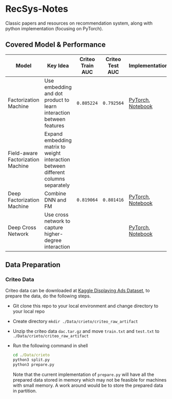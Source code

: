 # RecSys-Notes

Classic papers and resources on recommendation system, along with python implementation (focusing on PyTorch).

## Covered Model & Performance

Model | Key Idea | Criteo Train AUC | Criteo Test AUC | Implementation
--- | --- | --- | --- | ---
Factorization Machine | Use embedding and dot product to learn interaction between features | `0.805224` | `0.792564` | [PyTorch](https://github.com/ywu94/RecSys-Notes/blob/master/Implementations/FM_BinClf_Torch.py), [Notebook](https://github.com/ywu94/RecSys-Notes/blob/master/Notebooks/%5BTorch-FM%5DFactorization_Machine_for_Binary_Classification.ipynb) 
Field-aware Factorization Machine | Expand embedding matrix to weight interaction between different columns separately | | |
Deep Factorization Machine | Combine DNN and FM | `0.819064` | `0.801416` | [PyTorch](https://github.com/ywu94/RecSys-Notes/blob/master/Implementations/DeepFM_BinClf_Torch.py), [Notebook](https://github.com/ywu94/RecSys-Notes/blob/master/Notebooks/%5BTorch-DeepFM%5DDeepFM_for_Binary_Classification.ipynb)
Deep Cross Network | Use cross network to capture higher-degree interaction | | | [PyTorch](https://github.com/ywu94/RecSys-Notes/blob/master/Implementations/DCN_BinClf_Torch.py), [Notebook](https://github.com/ywu94/RecSys-Notes/blob/master/Notebooks/%5BTorch-DCN%5DDCN_for_Binary_Classification.ipynb)

## Data Preparation

### Criteo Data

Criteo data can be downloaded at [Kaggle Displaying Ads Dataset](http://labs.criteo.com/2014/02/download-kaggle-display-advertising-challenge-dataset/), to prepare the data, do the following steps.

* Git clone this repo to your local environment and change directory to your local repo

* Create directory `mkdir ./Data/crieto/criteo_raw_artifact`

* Unzip the criteo data `dac.tar.gz` and move `train.txt` and `test.txt` to `./Data/crieto/criteo_raw_artifact`

* Run the following command in shell

   ```bat
   cd ./Data/crieto
   python3 split.py
   python3 prepare.py
   ```
   
   Note that the current implementation of `prepare.py` will have all the prepared data stored in memory which may not be feasible for machines with small memory. A work around would be to store the prepared data in partition.

